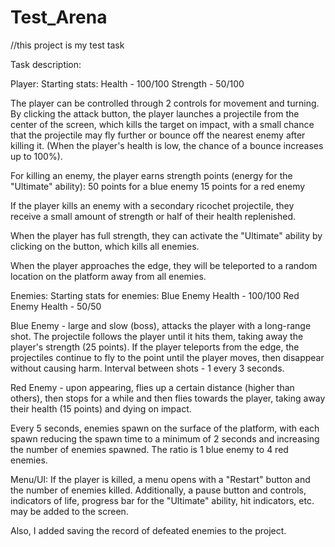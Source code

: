 # Test_Arena
//this project is my test task

Task description:

Player:
Starting stats:
Health - 100/100
Strength - 50/100

The player can be controlled through 2 controls for movement and turning. By clicking the attack button, the player launches a projectile from the center of the screen, which kills the target on impact, with a small chance that the projectile may fly further or bounce off the nearest enemy after killing it. (When the player's health is low, the chance of a bounce increases up to 100%).

For killing an enemy, the player earns strength points (energy for the "Ultimate" ability):
50 points for a blue enemy
15 points for a red enemy

If the player kills an enemy with a secondary ricochet projectile, they receive a small amount of strength or half of their health replenished.

When the player has full strength, they can activate the "Ultimate" ability by clicking on the button, which kills all enemies.

When the player approaches the edge, they will be teleported to a random location on the platform away from all enemies.

Enemies:
Starting stats for enemies:
Blue Enemy Health - 100/100
Red Enemy Health - 50/50

Blue Enemy - large and slow (boss), attacks the player with a long-range shot. The projectile follows the player until it hits them, taking away the player's strength (25 points). If the player teleports from the edge, the projectiles continue to fly to the point until the player moves, then disappear without causing harm. Interval between shots - 1 every 3 seconds.

Red Enemy - upon appearing, flies up a certain distance (higher than others), then stops for a while and then flies towards the player, taking away their health (15 points) and dying on impact.

Every 5 seconds, enemies spawn on the surface of the platform, with each spawn reducing the spawn time to a minimum of 2 seconds and increasing the number of enemies spawned. The ratio is 1 blue enemy to 4 red enemies.

Menu/UI:
If the player is killed, a menu opens with a "Restart" button and the number of enemies killed.
Additionally, a pause button and controls, indicators of life, progress bar for the "Ultimate" ability, hit indicators, etc. may be added to the screen.

Also, I added saving the record of defeated enemies to the project.
